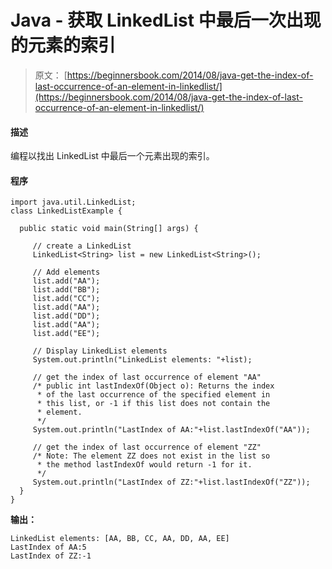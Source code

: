 # Java - 获取 LinkedList 中最后一次出现的元素的索引

> 原文： [https://beginnersbook.com/2014/08/java-get-the-index-of-last-occurrence-of-an-element-in-linkedlist/](https://beginnersbook.com/2014/08/java-get-the-index-of-last-occurrence-of-an-element-in-linkedlist/)

#### 描述

编程以找出 LinkedList 中最后一个元素出现的索引。

#### 程序

```
import java.util.LinkedList;
class LinkedListExample {

  public static void main(String[] args) {

     // create a LinkedList
     LinkedList<String> list = new LinkedList<String>();

     // Add elements
     list.add("AA");
     list.add("BB");
     list.add("CC");
     list.add("AA");
     list.add("DD");
     list.add("AA");
     list.add("EE");

     // Display LinkedList elements
     System.out.println("LinkedList elements: "+list);

     // get the index of last occurrence of element "AA"
     /* public int lastIndexOf(Object o): Returns the index 
      * of the last occurrence of the specified element in 
      * this list, or -1 if this list does not contain the 
      * element. 
      */
     System.out.println("LastIndex of AA:"+list.lastIndexOf("AA"));

     // get the index of last occurrence of element "ZZ"
     /* Note: The element ZZ does not exist in the list so
      * the method lastIndexOf would return -1 for it.
      */
     System.out.println("LastIndex of ZZ:"+list.lastIndexOf("ZZ"));
  }
}
```

**输出：**

```
LinkedList elements: [AA, BB, CC, AA, DD, AA, EE]
LastIndex of AA:5
LastIndex of ZZ:-1
```